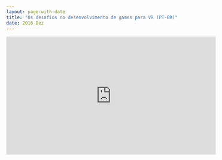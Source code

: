```yaml
---
layout: page-with-date
title: "Os desafios no desenvolvimento de games para VR (PT-BR)"
date: 2016 Dez
---
```


<iframe width="560" height="315" src="https://www.youtube.com/embed/P9QDaj5Uiak" frameborder="0" allowfullscreen></iframe>